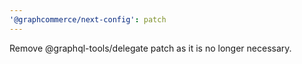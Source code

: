 ```yaml
---
'@graphcommerce/next-config': patch
---
```


Remove @graphql-tools/delegate patch as it is no longer necessary.
